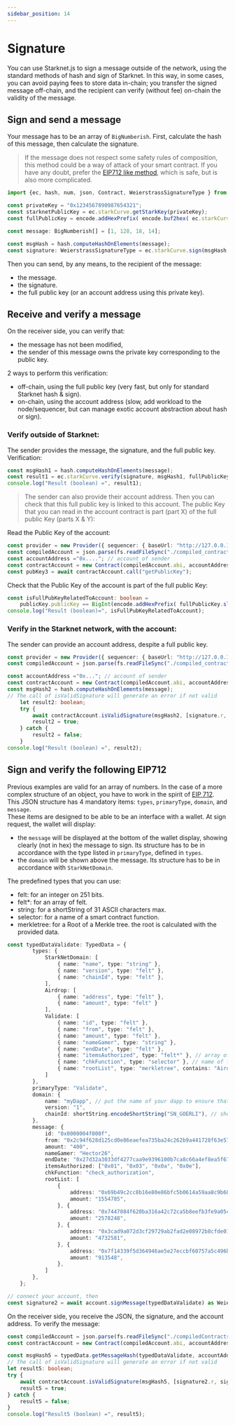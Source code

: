 ```yaml
---
sidebar_position: 14
---
```


# Signature

You can use Starknet.js to sign a message outside of the network, using the standard methods of hash and sign of Starknet. In this way, in some cases, you can avoid paying fees to store data in-chain; you transfer the signed message off-chain, and the recipient can verify (without fee) on-chain the validity of the message.

## Sign and send a message

Your message has to be an array of `BigNumberish`. First, calculate the hash of this message, then calculate the signature.

> If the message does not respect some safety rules of composition, this method could be a way of attack of your smart contract. If you have any doubt, prefer the [EIP712 like method](#sign-and-verify-following-eip712), which is safe, but is also more complicated.

```typescript
import {ec, hash, num, json, Contract, WeierstrassSignatureType } from "starknet";

const privateKey = "0x1234567890987654321";
const starknetPublicKey = ec.starkCurve.getStarkKey(privateKey);
const fullPublicKey = encode.addHexPrefix( encode.buf2hex( ec.starkCurve.getPublicKey( privateKey, false)));

const message: BigNumberish[] = [1, 128, 18, 14];

const msgHash = hash.computeHashOnElements(message);
const signature: WeierstrassSignatureType = ec.starkCurve.sign(msgHash, privateKey);
```

Then you can send, by any means, to the recipient of the message:

- the message.
- the signature.
- the full public key (or an account address using this private key).

## Receive and verify a message

On the receiver side, you can verify that:

- the message has not been modified,
- the sender of this message owns the private key corresponding to the public key.

2 ways to perform this verification:

- off-chain, using the full public key (very fast, but only for standard Starknet hash & sign).
- on-chain, using the account address (slow, add workload to the node/sequencer, but can manage exotic account abstraction about hash or sign).

### Verify outside of Starknet:

The sender provides the message, the signature, and the full public key. Verification:

```typescript
const msgHash1 = hash.computeHashOnElements(message);
const result1 = ec.starkCurve.verify(signature, msgHash1, fullPublicKey);
console.log("Result (boolean) =", result1);
```

> The sender can also provide their account address. Then you can check that this full public key is linked to this account. The public Key that you can read in the account contract is part (part X) of the full public Key (parts X & Y):

Read the Public Key of the account:

```typescript
const provider = new Provider({ sequencer: { baseUrl: "http://127.0.0.1:5050" } }); //devnet
const compiledAccount = json.parse(fs.readFileSync("./compiled_contracts/Account_0_5_1.json").toString("ascii"));
const accountAddress ="0x...."; // account of sender
const contractAccount = new Contract(compiledAccount.abi, accountAddress, provider);
const pubKey3 = await contractAccount.call("getPublicKey");
```

Check that the Public Key of the account is part of the full public Key:

```typescript
const isFullPubKeyRelatedToAccount: boolean =
    publicKey.publicKey == BigInt(encode.addHexPrefix( fullPublicKey.slice( 4, 68)));
console.log("Result (boolean)=", isFullPubKeyRelatedToAccount);
```

### Verify in the Starknet network, with the account:

The sender can provide an account address, despite a full public key.

```typescript
const provider = new Provider({ sequencer: { baseUrl: "http://127.0.0.1:5050" } }); //devnet
const compiledAccount = json.parse(fs.readFileSync("./compiled_contracts/Account_0_5_1.json").toString("ascii"));

const accountAddress ="0x..."; // account of sender
const contractAccount = new Contract(compiledAccount.abi, accountAddress, provider);
const msgHash2 = hash.computeHashOnElements(message);
// The call of isValidSignature will generate an error if not valid
    let result2: boolean;
    try {
        await contractAccount.isValidSignature(msgHash2, [signature.r, signature.s]);
        result2 = true;
    } catch {
        result2 = false;
    }
console.log("Result (boolean) =", result2);
```

## Sign and verify the following EIP712

Previous examples are valid for an array of numbers. In the case of a more complex structure of an object, you have to work in the spirit of [EIP 712](https://eips.ethereum.org/EIPS/eip-712). This JSON structure has 4 mandatory items: `types`, `primaryType`, `domain`, and `message`.  
These items are designed to be able to be an interface with a wallet. At sign request, the wallet will display:

- the `message` will be displayed at the bottom of the wallet display, showing clearly (not in hex) the message to sign. Its structure has to be in accordance with the type listed in `primaryType`, defined in `types`.
- the `domain` will be shown above the message. Its structure has to be in accordance with `StarkNetDomain`.

The predefined types that you can use:

- felt: for an integer on 251 bits.
- felt\*: for an array of felt.
- string: for a shortString of 31 ASCII characters max.
- selector: for a name of a smart contract function.
- merkletree: for a Root of a Merkle tree. the root is calculated with the provided data.

```typescript
const typedDataValidate: TypedData = {
        types: {
            StarkNetDomain: [
                { name: "name", type: "string" },
                { name: "version", type: "felt" },
                { name: "chainId", type: "felt" },
            ],
            Airdrop: [
                { name: "address", type: "felt" },
                { name: "amount", type: "felt" }
            ],
            Validate: [
                { name: "id", type: "felt" },
                { name: "from", type: "felt" },
                { name: "amount", type: "felt" },
                { name: "nameGamer", type: "string" },
                { name: "endDate", type: "felt" },
                { name: "itemsAuthorized", type: "felt*" }, // array of felt
                { name: "chkFunction", type: "selector" }, // name of function
                { name: "rootList", type: "merkletree", contains: "Airdrop" } // root of a merkle tree
            ]
        },
        primaryType: "Validate",
        domain: {
            name: "myDapp", // put the name of your dapp to ensure that the signatures will not be used by other DAPP
            version: "1",
            chainId: shortString.encodeShortString("SN_GOERLI"), // shortString of 'SN_GOERLI' (or 'SN_MAIN'), to be sure that signature can't be used by other network.
        },
        message: {
            id: "0x0000004f000f",
            from: "0x2c94f628d125cd0e86eaefea735ba24c262b9a441728f63e5776661829a4066",
            amount: "400",
            nameGamer: "Hector26",
            endDate: "0x27d32a3033df4277caa9e9396100b7ca8c66a4ef8ea5f6765b91a7c17f0109c",
            itemsAuthorized: ["0x01", "0x03", "0x0a", "0x0e"],
            chkFunction: "check_authorization",
            rootList: [
                {
                    address: "0x69b49c2cc8b16e80e86bfc5b0614a59aa8c9b601569c7b80dde04d3f3151b79",
                    amount: "1554785",
                }, {
                    address: "0x7447084f620ba316a42c72ca5b8eefb3fe9a05ca5fe6430c65a69ecc4349b3b",
                    amount: "2578248",
                }, {
                    address: "0x3cad9a072d3cf29729ab2fad2e08972b8cfde01d4979083fb6d15e8e66f8ab1",
                    amount: "4732581",
                }, {
                    address: "0x7f14339f5d364946ae5e27eccbf60757a5c496bf45baf35ddf2ad30b583541a",
                    amount: "913548",
                },
            ]
        },
    };

// connect your account, then
const signature2 = await account.signMessage(typedDataValidate) as WeierstrassSignatureType;

```

On the receiver side, you receive the JSON, the signature, and the account address. To verify the message:

```typescript
const compiledAccount = json.parse(fs.readFileSync("./compiledContracts/Account_0_5_1.json").toString("ascii"));
const contractAccount = new Contract(compiledAccount.abi, accountAddress, provider);

const msgHash5 = typedData.getMessageHash(typedDataValidate, accountAddress);
// The call of isValidSignature will generate an error if not valid
let result5: boolean;
try {
    await contractAccount.isValidSignature(msgHash5, [signature2.r, signature2.s]);
    result5 = true;
} catch {
    result5 = false;
}
console.log("Result5 (boolean) =", result5);
```
